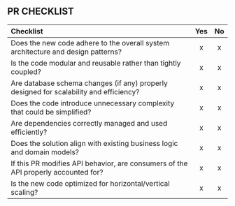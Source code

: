 ## PR CHECKLIST
| Checklist | Yes | No |
| :-------- | :-: | :-:|
| Does the new code adhere to the overall system architecture and design patterns? | x | x |
| Is the code modular and reusable rather than tightly coupled? | x | x |
| Are database schema changes (if any) properly designed for scalability and efficiency? | x | x |
| Does the code introduce unnecessary complexity that could be simplified? | x | x |
| Are dependencies correctly managed and used efficiently? | x | x |
| Does the solution align with existing business logic and domain models? | x | x |
| If this PR modifies API behavior, are consumers of the API properly accounted for? | x | x |
| Is the new code optimized for horizontal/vertical scaling? | x | x |
